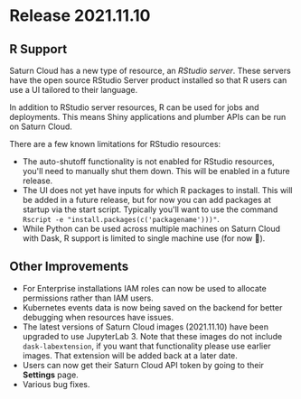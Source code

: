 # Release 2021.11.10

## R Support

Saturn Cloud has a new type of resource, an _RStudio server_. These servers have the open source RStudio Server product installed so that R users can use a UI tailored to their language.

In addition to RStudio server resources, R can be used for jobs and deployments. This means Shiny applications and plumber APIs can be run on Saturn Cloud.

There are a few known limitations for RStudio resources:

* The auto-shutoff functionality is not enabled for RStudio resources, you'll need to manually shut them down. This will be enabled in a future release.
* The UI does not yet have inputs for which R packages to install. This will be added in a future release, but for now you can add packages at startup via the start script. Typically you'll want to use the command `Rscript -e "install.packages(c('packagename')))"`.
* While Python can be used across multiple machines on Saturn Cloud with Dask, R support is limited to single machine use (for now 👀).

## Other Improvements

* For Enterprise installations IAM roles can now be used to allocate permissions rather than IAM users.
* Kubernetes events data is now being saved on the backend for better debugging when resources have issues.
* The latest versions of Saturn Cloud images (2021.11.10) have been upgraded to use JupyterLab 3. Note that these images do not include `dask-labextension`, if you want that functionality please use earlier images. That extension will be added back at a later date.
* Users can now get their Saturn Cloud API token by going to their **Settings** page.
* Various bug fixes.